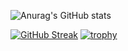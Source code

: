 ![Anurag's GitHub stats](https://github-readme-stats.vercel.app/api?username=bruno561&show_icons=true&theme=tokyonight)

[![GitHub Streak](http://github-readme-streak-stats.herokuapp.com?user=bruno561&theme=tokyonight&hide_border=true)](https://git.io/streak-stats)
[![trophy](https://github-profile-trophy.vercel.app/?username=bruno561&theme=discord)](https://github.com/ryo-ma/github-profile-trophy)
